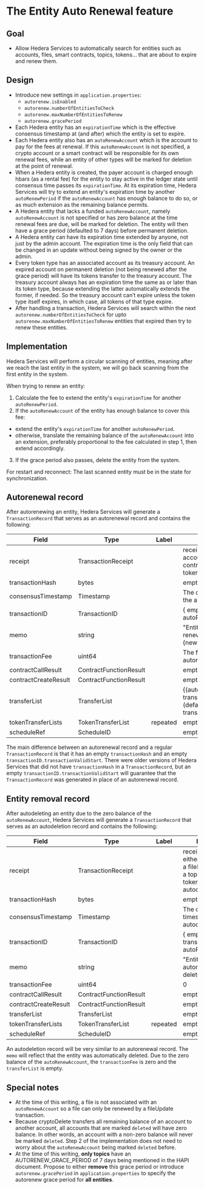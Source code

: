 # The Entity Auto Renewal feature

## Goal
-	Allow Hedera Services to automatically search for entities such as accounts, files, smart contracts, topics, tokens... that are about to expire and renew them.

## Design
- Introduce new settings in `application.properties`:
  * `autorenew.isEnabled`
  * `autorenew.numberOfEntitiesToCheck`
  * `autorenew.maxNumberOfEntitiesToRenew`
  * `autorenew.gracePeriod`
- Each Hedera entity has an `expirationTime` which is the effective consensus timestamp at (and after) which the entity is set to expire.
- Each Hedera entity also has an `autoRenewAccount` which is the account to pay for the fees at renewal. If this `autoRenewAccount` is not specified, a crypto account or a smart contract will be responsible for its own renewal fees, while an entity of other types will be marked for deletion at the point of renewal.
- When a Hedera entity is created, the payer account is charged enough hbars (as a rental fee) for the entity to stay active in the ledger state until consensus time passes its `expirationTime`. At its expiration time, Hedera Services will try to extend an entity's expiration time by another `autoRenewPeriod` if the `autoRenewAccount` has enough balance to do so, or as much extension as the remaining balance permits.
- A Hedera entity that lacks a funded `autoRenewAccount`, namely `autoRenewAccount` is not specified or has zero balance at the time renewal fees are due, will be marked for deletion. The entity will then have a grace period (defaulted to 7 days) before permanent deletion.
- A Hedera entity can have its expiration time extended by anyone, not just by the admin account. The expiration time is the only field that can be changed in an update without being signed by the owner or the admin.
- Every token type has an associated account as its treasury account. An expired account on permanent deletion (not being renewed after the grace period) will have its tokens transfer to the treasury account. The treasury account always has an expiration time the same as or later than its token type, because extending the latter automatically extends the former, if needed. So the treasury account can’t expire unless the token type itself expires, in which case, all tokens of that type expire.
- After handling a transaction, Hedera Services will search within the next `autorenew.numberOfEntitiesToCheck` for upto `autorenew.maxNumberOfEntitiesToRenew` entities that expired then try to renew these entities.

## Implementation
Hedera Services will perform a circular scanning of entities, meaning after we reach the last entity in the system, we will go back scanning from the first entity in the system.

When trying to renew an entity:
1. Calculate the fee to extend the entity's `expirationTime` for another `autoRenewPeriod`.
2. If the `autoRenewAccount` of the entity has enough balance to cover this fee:
  - extend the entity's `expirationTime` for another `autoRenewPeriod`.
  - otherwise, translate the remaining balance of the `autoRenewAccount` into an extension, preferably proportional to the fee calculated in step 1, then extend accordingly.
3. If the grace period also passes, delete the entity from the system.

For restart and reconnect: The last scanned entity must be in the state for synchronization.

## Autorenewal record
After autorenewing an entity, Hedera Services will generate a `TransactionRecord` that serves as an autorenewal record and contains the following:

| Field | Type | Label | Description |
|---|---|---|---|
| receipt | TransactionReceipt | | receipt will contain either an accountID, a fileID, a contractID, a topicID or a tokenID that got autorenewed |
| transactionHash | bytes | | empty |
| consensusTimestamp | Timestamp | | The consensus timestamp of the autorenewal |
| transactionID | TransactionID | | { empty transactionValidStart, autoRenewAccount } |
| memo | string | | "Entity {ID} was automatically renewed. New expiry: {newExpiry}" |
| transactionFee | uint64 | | The fee charged for the autorenewal of the entity |
| contractCallResult | ContractFunctionResult | | empty |
| contractCreateResult | ContractFunctionResult | | empty |
| transferList | TransferList | | {(autoRenewAccount, -transactionFee), (defaultFeeCollectionAccount, transactionFee)} |
| tokenTransferLists | TokenTransferList | repeated | empty |
| scheduleRef | ScheduleID | | empty |

The main difference between an autorenewal record and a regular `TransactionRecord` is that it has an empty `transactionHash` and an empty `transactionID.transactionValidStart`. There were older versions of Hedera Services that did not have `transactionHash` in a `TransactionRecord`, but an empty `transactionID.transactionValidStart` will guarantee that the `TransactionRecord` was generated in place of an autorenewal record.

## Entity removal record
After autodeleting an entity due to the zero balance of the `autoRenewAccount`, Hedera Services will generate a `TransactionRecord` that serves as an autodeletion record and contains the following:

| Field | Type | Label | Description |
|---|---|---|---|
| receipt | TransactionReceipt | | receipt will contain either an accountID, a fileID, a contractID, a topicID or a tokenID that got autodeleted |
| transactionHash | bytes | | empty |
| consensusTimestamp | Timestamp | | The consensus timestamp of the autodeletion |
| transactionID | TransactionID | | { empty transactionValidStart, autoRenewAccount } |
| memo | string | | "Entity {ID} was automatically deleted." |
| transactionFee | uint64 | | 0 |
| contractCallResult | ContractFunctionResult | | empty |
| contractCreateResult | ContractFunctionResult | | empty |
| transferList | TransferList | | empty |
| tokenTransferLists | TokenTransferList | repeated | empty |
| scheduleRef | ScheduleID | | empty |

An autodeletion record will be very similar to an autorenewal record. The `memo` will reflect that the entity was automatically deleted. Due to the zero balance of the `autoRenewAccount`, the `transactionFee` is zero and the `transferList` is empty.

## Special notes
- At the time of this writing, a file is not associated with an `autoRenewAccount` so a file can only be renewed by a fileUpdate transaction.
- Because cryptoDelete transfers all remaining balance of an account to another account, all accounts that are marked `deleted` will have zero balance. In other words, an account with a non-zero balance will never be marked `deleted`. Step 2 of the implementation does not need to worry about the `autoRenewAccount` being marked `deleted` before.
- At the time of this writing, __only topics__ have an AUTORENEW_GRACE_PERIOD of 7 days being mentioned in the HAPI document. Propose to either __remove__ this grace period or introduce `autorenew.gracePeriod` in `application.properties` to specify the autorenew grace period for __all entities__.
